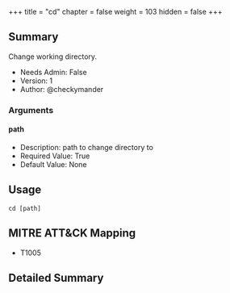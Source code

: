 +++
title = "cd"
chapter = false
weight = 103
hidden = false
+++

## Summary
Change working directory.

- Needs Admin: False  
- Version: 1  
- Author: @checkymander  

### Arguments

#### path

- Description: path to change directory to  
- Required Value: True  
- Default Value: None  

## Usage

```
cd [path]
```

## MITRE ATT&CK Mapping

- T1005  
## Detailed Summary
